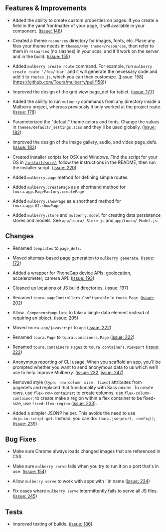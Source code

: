 ## Features & Improvements
* Added the ability to create custom properties on pages. If you create a field in the yaml frontmatter of your page, it will available in your component. ([issue: 148](https://github.com/Toura/mulberry/pull/148))

* Created a theme `resources` directory for images, fonts, etc. Place any files your theme needs in `themes/<my theme>/resources`, then refer to them in `resources` (no slashes) in your scss, and it'll work on the server and in the build. ([issue: 155](https://github.com/Toura/mulberry/pull/155))

* Added `mulberry create route` command. For example, run `mulberry create route '/foo/:bar'` and it will generate the necessary code and add it to `routes.js`, which you can then customize. ([issue: 158]
(https://github.com/Toura/mulberry/pull/158))

* Improved the design of the grid view page_def for tablet. ([issue: 177](https://github.com/Toura/mulberry/pull/177))

* Added the ability to run `mulberry` commands from any directory inside a Mulberry project, whereas previously it only worked at the project route. ([issue: 178](https://github.com/Toura/mulberry/pull/178))

* Parameterized the "default" theme colors and fonts. Change the values in `themes/default/_settings.scss` and they'll be used globally. ([issue: 182](https://github.com/Toura/mulberry/pull/182))

* Improved the design of the image gallery, audio, and video page_defs. ([issue: 183](https://github.com/Toura/mulberry/pull/183))

* Created installer scripts for OSX and Windows. Find the script for your OS in [`/install/<os>/`](https://github.com/Toura/mulberry/tree/master/install), follow the instructions in the README, then run the installer script.
([issue: 220](https://github.com/Toura/mulberry/pull/220))

* Added `mulberry.page` method for defining simple routes.

* Added `mulberry.createPage` as a shorthand method for `toura.app.PageFactory.createPage`

* Added `mulberry.showPage` as a shorthand method for `toura.app.UI.showPage`

* Added `mulberry.store` and `mulberry.model` for creating data persistence stores and models. See `app/toura/_Store.js` and `app/toura/_Model.js`.

## Changes
* Renamed `templates` to `page_defs`.

* Moved sitemap-based page generation to `mulberry generate`.
([issue: 172](https://github.com/Toura/mulberry/pull/172))

* Added a wrapper for PhoneGap device APIs: geolocation, accelerometer, camera API.
([issue: 193](https://github.com/Toura/mulberry/pull/193))

* Cleaned up locations of JS build directories.
([issue: 197](https://github.com/Toura/mulberry/pull/197))

* Renamed `toura.pageControllers.Configurable` to `toura.Page`.
([issue: 202](https://github.com/Toura/mulberry/pull/202))

* Allow `_Component#populate` to take a single data element instead of requiring an object.
([issue: 205](https://github.com/Toura/mulberry/pull/205))

* Moved `toura_app/javascript` to `app`
([issue: 222](https://github.com/Toura/mulberry/pull/222))

* Renamed `toura.Page` to `toura.containers.Page`
([issue: 222](https://github.com/Toura/mulberry/pull/222))

* Renamed `toura.containers.Pages` to `toura.containers.Viewport`
([issue: 222](https://github.com/Toura/mulberry/pull/222))

* Anonymous reporting of CLI usage. When you scaffold an app, you'll be prompted whether you want to send anonymous data to us which we'll use to help improve Mulberry. ([issue: 232](https://github.com/Toura/mulberry/pull/232), [issue: 247](https://github.com/Toura/mulberry/pull/247))

* Removed style (`type: row|column`, `size: fixed`) attributes from pagedefs and replaced that functionality with Sass mixins. To create rows, use `flex-row-container`; to create columns, use `flex-column-container`; to create make a region within a flex container to be fixed-size, use `fixed-flex-region` ([issue: 233](https://github.com/Toura/mulberry/pull/233)). 

* Added a simpler JSONP helper. This avoids the need to use `dojo.io.script.get`. Instead, you can do: `toura.jsonp(url, config))`;
([issue: 239](https://github.com/Toura/mulberry/pull/239))

## Bug Fixes
* Make sure Chrome always loads changed images that are referenced in CSS. 

* Make sure `mulberry serve` fails when you try to run it on a port that's in use.
([issue: 154](https://github.com/Toura/mulberry/pull/154))

* Allow `mulberry serve` to work with apps with ' in name
([issue: 234](https://github.com/Toura/mulberry/pull/234))

* Fix cases where `mulberry serve` intermittently fails to serve all JS files.
([issue: 245](https://github.com/Toura/mulberry/pull/245))

## Tests
* Improved testing of builds.
([issue: 186](https://github.com/Toura/mulberry/pull/186))
